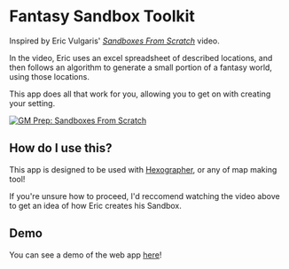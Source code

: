 # Fantasy Sandbox Toolkit
Inspired by Eric Vulgaris' [*Sandboxes From Scratch*](https://www.youtube.com/watch?v=EEPoXcdz0dU) video.

In the video, Eric uses an excel spreadsheet of described locations, and then follows an algorithm to generate a small portion of a fantasy world, using those locations.

This app does all that work for you, allowing you to get on with creating your setting.

[![GM Prep: Sandboxes From Scratch](https://img.youtube.com/vi/EEPoXcdz0dU/0.jpg)](https://www.youtube.com/watch?v=EEPoXcdz0dU)

## How do I use this?

This app is designed to be used with [Hexographer](http://www.hexographer.com/), or any of map making tool!

If you're unsure how to proceed, I'd reccomend watching the video above to get an idea of how Eric creates his Sandbox.

## Demo
You can see a demo of the web app [here](https://jcgrant.github.io/fantasy-sandbox-toolkit/)!
